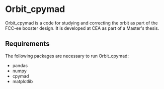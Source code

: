 # Orbit_cpymad

Orbit_cpymad is a code for studying and correcting the orbit as part of the FCC-ee booster design. It is developed at CEA as part of a Master's thesis.

## Requirements

The following packages are necessary to run Orbit_cpymad:
- pandas
- numpy
- cpymad
- matplotlib


